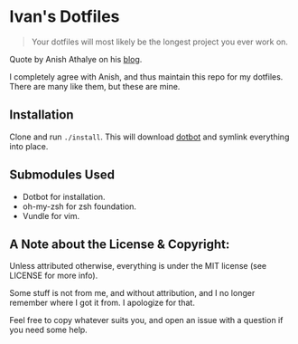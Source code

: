 # Ivan's Dotfiles

>  Your dotfiles will most likely be the longest project you ever work on.

Quote by Anish Athalye on his [blog](http://www.anishathalye.com/2014/08/03/managing-your-dotfiles/).

I completely agree with Anish, and thus maintain this repo for my dotfiles. There are many like them, but these are mine.

## Installation

Clone and run `./install`. This will download [dotbot](https://github.com/anishathalye/dotbot) and symlink everything into place.

## Submodules Used

- Dotbot for installation.
- oh-my-zsh for zsh foundation.
- Vundle for vim.


## A Note about the License & Copyright:

Unless attributed otherwise, everything is under the MIT license (see LICENSE for more info).

Some stuff is not from me, and without attribution, and I no longer remember where I got it from. I apologize for that.

Feel free to copy whatever suits you, and open an issue with a question if you need some help.
